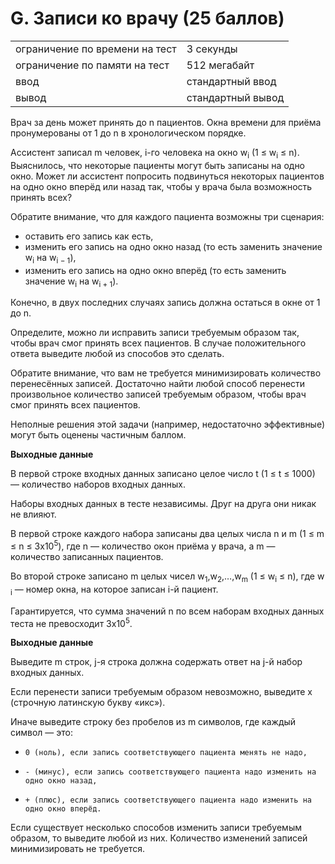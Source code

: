 # G. Записи ко врачу (25 баллов)

|                                |                   |
|--------------------------------|-------------------|
| ограничение по времени на тест | 3 секунды         |
| ограничение по памяти на тест  | 512 мегабайт      |
| ввод                           | стандартный ввод  |
| вывод                          | стандартный вывод |

Врач за день может принять до n пациентов. Окна времени для приёма пронумерованы от 1 до n в хронологическом порядке.

Ассистент записал m человек, i-го человека на окно w<sub>i</sub> (1 ≤ w<sub>i</sub> ≤ n). Выяснилось, что некоторые
пациенты могут быть записаны на одно окно. Может ли ассистент попросить подвинуться некоторых пациентов на одно окно
вперёд или назад так, чтобы у врача была возможность принять всех?

Обратите внимание, что для каждого пациента возможны три сценария:

* оставить его запись как есть,
* изменить его запись на одно окно назад (то есть заменить значение w<sub>i</sub> на w<sub>i − 1</sub>),
* изменить его запись на одно окно вперёд (то есть заменить значение w<sub>i</sub> на w<sub>i + 1</sub>).

Конечно, в двух последних случаях запись должна остаться в окне от 1 до n.

Определите, можно ли исправить записи требуемым образом так, чтобы врач смог принять всех пациентов. В случае
положительного ответа выведите любой из способов это сделать.

Обратите внимание, что вам не требуется минимизировать количество перенесённых записей. Достаточно найти любой способ
перенести произвольное количество записей требуемым образом, чтобы врач смог принять всех пациентов.

Неполные решения этой задачи (например, недостаточно эффективные) могут быть оценены частичным баллом.

**Выходные данные**

В первой строке входных данных записано целое число t (1 ≤ t ≤ 1000) — количество наборов входных данных.

Наборы входных данных в тесте независимы. Друг на друга они никак не влияют.

В первой строке каждого набора записаны два целых числа n и m (1 ≤ m ≤ n ≤ 3x10<sup>5</sup>), где n — количество окон
приёма у
врача, а m — количество записанных пациентов.

Во второй строке записано m целых чисел w<sub>1</sub>,w<sub>2</sub>,…,w<sub>m</sub> (1 ≤ w<sub>i</sub> ≤ n), где w<sub>
i</sub> — номер окна, на которое записан i-й пациент.

Гарантируется, что сумма значений n по всем наборам входных данных теста не превосходит 3x10<sup>5</sup>.

**Выходные данные**

Выведите m строк, j-я строка должна содержать ответ на j-й набор входных данных.

Если перенести записи требуемым образом невозможно, выведите x (строчную латинскую букву «икс»).

Иначе выведите строку без пробелов из m символов, где каждый символ — это:

*     0 (ноль), если запись соответствующего пациента менять не надо,
*     - (минус), если запись соответствующего пациента надо изменить на одно окно назад,
*     + (плюс), если запись соответствующего пациента надо изменить на одно окно вперёд.

Если существует несколько способов изменить записи требуемым образом, то выведите любой из них. Количество изменений
записей минимизировать не требуется.